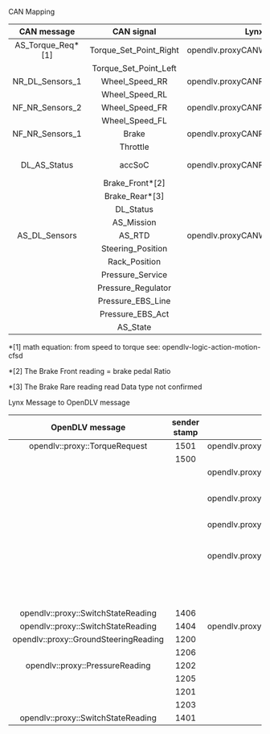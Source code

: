 CAN Mapping

|    CAN message    |       CAN signal       | Lynx message                            |    msg signal     | sensor/req/log |      unit       |
| :---------------: | :--------------------: | --------------------------------------- | :---------------: | :------------: | :-------------: |
| AS_Torque_Req*[1] | Torque_Set_Point_Right | opendlv.proxyCANWriting.ASTorque        |    torqueRight    |      req       |     0~24cNm     |
|                   | Torque_Set_Point_Left  |                                         |    torqueLeft     |      req       |       cNm       |
|  NR_DL_Sensors_1  |     Wheel_Speed_RR     | opendlv.proxyCANReading.WheelSpeedRare  |  wheelRareRight   |     sensor     |      Km/h       |
|                   |     Wheel_Speed_RL     |                                         |   wheelRareLeft   |     sensor     |      Km/h       |
|  NF_NR_Sensors_2  |     Wheel_Speed_FR     | opendlv.proxyCANReading.WheelSpeedFront |  wheelFrontRight  |     sensor     |      Km/h       |
|                   |     Wheel_Speed_FL     |                                         |  wheelFrontLeft   |     sensor     |      Km/h       |
|  NF_NR_Sensors_1  |         Brake          | opendlv.proxyCANReading.PedalRatio      |       brake       |     sensor     |        %        |
|                   |        Throttle        |                                         |     throttle      |     sensor     |        %        |
|   DL_AS_Status    |         accSoC         | opendlv.proxyCANReading.AsStatus        |      accSoC       |     sensor     | State of Charge |
|                   |    Brake_Front*[2]     |                                         |    brakeFront     |     sensor     |        %        |
|                   |     Brake_Rear*[3]     |                                         |     brakeRear     |     sensor     |        ?        |
|                   |       DL_Status        |                                         |     dlStatus      |     sensor     |       0/1       |
|                   |       AS_Mission       |                                         |     asMission     |     sensor     |       0-8       |
|   AS_DL_Sensors   |         AS_RTD         | opendlv.proxyCANWriting.ASStatus        |   asRedyToDrive   |      log       |       1/0       |
|                   |   Steering_Position    |                                         | steeringPosition  |      log       |       mm        |
|                   |     Rack_Position      |                                         |   rackPosition    |      log       |       mm        |
|                   |    Pressure_Service    |                                         |  pressureService  |      log       |       bar       |
|                   |   Pressure_Regulator   |                                         | pressureRegulator |      log       |       bar       |
|                   |   Pressure_EBS_Line    |                                         |  pressureEBSLine  |      log       |       bar       |
|                   |    Pressure_EBS_Act    |                                         |  pressureEBSAct   |      log       |       bar       |
|                   |        AS_State        |                                         |      asState      |      log       |     states      |

*[1] math equation: from speed to torque see: opendlv-logic-action-motion-cfsd

*[2] The Brake Front reading = brake pedal Ratio

*[3] The Brake Rare reading read Data type not confirmed



Lynx Message to OpenDLV message



|            OpenDLV message            | sender stamp | Lynx message                            |    msg signal     | sensor/req/log |      unit       |
| :-----------------------------------: | :----------: | --------------------------------------- | :---------------: | :------------: | :-------------: |
|     opendlv::proxy::TorqueRequest     |     1501     | opendlv.proxyCANWriting.ASTorque        |    torqueRight    |      req       |     0~24cNm     |
|                                       |     1500     |                                         |    torqueLeft     |      req       |       cNm       |
|                                       |              | opendlv.proxyCANReading.WheelSpeedRare  |  wheelRareRight   |     sensor     |      Km/h       |
|                                       |              |                                         |   wheelRareLeft   |     sensor     |      Km/h       |
|                                       |              | opendlv.proxyCANReading.WheelSpeedFront |  wheelFrontRight  |     sensor     |      Km/h       |
|                                       |              |                                         |  wheelFrontLeft   |     sensor     |      Km/h       |
|                                       |              | opendlv.proxyCANReading.PedalRatio      |       brake       |     sensor     |        %        |
|                                       |              |                                         |     throttle      |     sensor     |        %        |
|                                       |              | opendlv.proxyCANReading.AsStatus        |      accSoC       |     sensor     | State of Charge |
|                                       |              |                                         |    brakeFront     |     sensor     |        %        |
|                                       |              |                                         |     brakeRear     |     sensor     |        ?        |
|                                       |              |                                         |     dlStatus      |     sensor     |       0/1       |
|  opendlv::proxy::SwitchStateReading   |     1406     |                                         |     asMission     |     sensor     |       0-8       |
|  opendlv::proxy::SwitchStateReading   |     1404     | opendlv.proxyCANWriting.ASStatus        |   asRedyToDrive   |      log       |       1/0       |
| opendlv::proxy::GroundSteeringReading |     1200     |                                         | steeringPosition  |      log       |       mm        |
|                                       |     1206     |                                         |   rackPosition    |      log       |       mm        |
|    opendlv::proxy::PressureReading    |     1202     |                                         |  pressureService  |      log       |       bar       |
|                                       |     1205     |                                         | pressureRegulator |      log       |       bar       |
|                                       |     1201     |                                         |  pressureEBSLine  |      log       |       bar       |
|                                       |     1203     |                                         |  pressureEBSAct   |      log       |       bar       |
|  opendlv::proxy::SwitchStateReading   |     1401     |                                         |      asState      |      log       |     states      |

